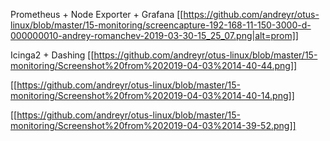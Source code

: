 Prometheus + Node Exporter + Grafana
[[https://github.com/andreyr/otus-linux/blob/master/15-monitoring/screencapture-192-168-11-150-3000-d-000000010-andrey-romanchev-2019-03-30-15_25_07.png|alt=prom]]

Icinga2 + Dashing
[[https://github.com/andreyr/otus-linux/blob/master/15-monitoring/Screenshot%20from%202019-04-03%2014-40-44.png]]

[[https://github.com/andreyr/otus-linux/blob/master/15-monitoring/Screenshot%20from%202019-04-03%2014-40-14.png]]

[[https://github.com/andreyr/otus-linux/blob/master/15-monitoring/Screenshot%20from%202019-04-03%2014-39-52.png]]
